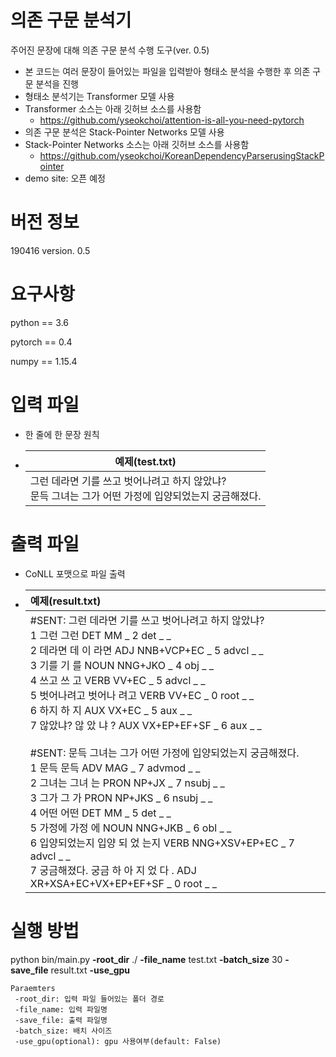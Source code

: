 # 의존 구문 분석기

주어진 문장에 대해 의존 구문 분석 수행 도구(ver. 0.5)

- 본 코드는 여러 문장이 들어있는 파일을 입력받아 형태소 분석을 수행한 후 의존 구문 분석을 진행
- 형태소 분석기는 Transformer 모델 사용
- Transformer 소스는 아래 깃허브 소스를 사용함
  - https://github.com/yseokchoi/attention-is-all-you-need-pytorch
- 의존 구문 분석은 Stack-Pointer Networks 모델 사용
- Stack-Pointer Networks 소스는 아래 깃허브 소스를 사용함
  - https://github.com/yseokchoi/KoreanDependencyParserusingStackPointer
- demo site: 오픈 예정



# 버전 정보

190416 version. 0.5



# 요구사항

python == 3.6

pytorch == 0.4

numpy == 1.15.4



# 입력 파일

- 한 줄에 한 문장 원칙

- | 예제(test.txt)                                               |
  | ------------------------------------------------------------ |
  | 그런 데라면 기를 쓰고 벗어나려고 하지 않았냐?<br />문득 그녀는 그가 어떤 가정에 입양되었는지 궁금해졌다.<br /> |



# 출력 파일

- CoNLL 포맷으로 파일 출력

- | 예제(result.txt)                                             |
  | :----------------------------------------------------------- |
  | #SENT: 그런 데라면 기를 쓰고 벗어나려고 하지 않았냐?<br/>1	그런	그런	DET	MM	_	2	det	_	_<br />2	데라면	데 이 라면	ADJ	NNB+VCP+EC	_	5	advcl	_	_<br />3	기를	기 를	NOUN	NNG+JKO	_	4	obj	_	_<br />4	쓰고	쓰 고	VERB	VV+EC	_	5	advcl	_	_<br />5	벗어나려고	벗어나 려고	VERB	VV+EC	_	0	root	_	_<br />6	하지	하 지	AUX	VX+EC	_	5	aux	_	_<br />7	않았냐?	않 았 냐 ?	AUX	VX+EP+EF+SF	_	6	aux	_	_<br /><br />#SENT: 문득 그녀는 그가 어떤 가정에 입양되었는지 궁금해졌다.<br />1	문득	문득	ADV	MAG	_	7	advmod	_	_<br />2	그녀는	그녀 는	PRON	NP+JX	_	7	nsubj	_	_<br />3	그가	그 가	PRON	NP+JKS	_	6	nsubj	_	_<br />4	어떤	어떤	DET	MM	_	5	det	_	_<br />5	가정에	가정 에	NOUN	NNG+JKB	_	6	obl	_	_<br />6	입양되었는지	입양 되 었 는지	VERB	NNG+XSV+EP+EC	_	7	advcl	_	_<br />7	궁금해졌다.	궁금 하 아 지 었 다 .	ADJ	XR+XSA+EC+VX+EP+EF+SF	_	0	root	_	_ |



# 실행 방법

python bin/main.py **-root_dir** ./ **-file_name** test.txt **-batch_size** 30 **-save_file** result.txt **-use_gpu**

```
Paraemters
 -root_dir: 입력 파일 들어있는 폴더 경로
 -file_name: 입력 파일명
 -save_file: 출력 파일명
 -batch_size: 배치 사이즈
 -use_gpu(optional): gpu 사용여부(default: False)
```

